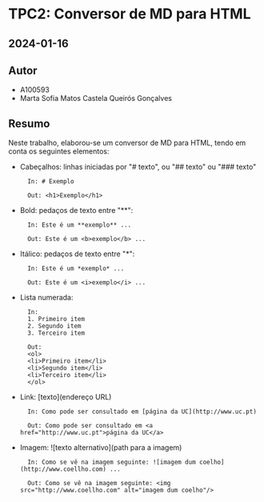 # TPC2: Conversor de MD para HTML
## 2024-01-16

## Autor

- A100593
- Marta Sofia Matos Castela Queirós Gonçalves

## Resumo

Neste trabalho, elaborou-se um conversor de MD para HTML, tendo em conta os seguintes elementos:

- Cabeçalhos: linhas iniciadas por "# texto", ou "## texto" ou "### texto"

        In: # Exemplo

        Out: <h1>Exemplo</h1>

- Bold: pedaços de texto entre "**":

        In: Este é um **exemplo** ...

        Out: Este é um <b>exemplo</b> ...

- Itálico: pedaços de texto entre "*":

        In: Este é um *exemplo* ...

        Out: Este é um <i>exemplo</i> ...

- Lista numerada:

        In:
        1. Primeiro item
        2. Segundo item
        3. Terceiro item

        Out:
        <ol>
        <li>Primeiro item</li>
        <li>Segundo item</li>
        <li>Terceiro item</li>
        </ol>

- Link: [texto](endereço URL)

        In: Como pode ser consultado em [página da UC](http://www.uc.pt)

        Out: Como pode ser consultado em <a href="http://www.uc.pt">página da UC</a>

- Imagem: ![texto alternativo](path para a imagem)

        In: Como se vê na imagem seguinte: ![imagem dum coelho](http://www.coellho.com) ...

        Out: Como se vê na imagem seguinte: <img src="http://www.coellho.com" alt="imagem dum coelho"/>